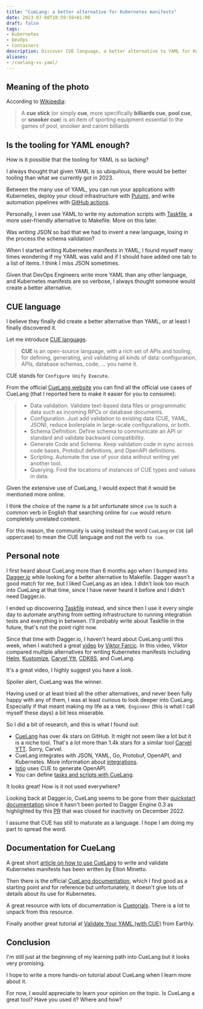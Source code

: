 ```yaml
---
title: "CueLang: a better alternative for Kubernetes manifests"
date: 2023-07-08T18:59:59+01:00
draft: false
tags:
- Kubernetes
- DevOps
- Containers
description: Discover CUE language, a better alternative to YAML for Kubernetes manifests. Simplify configuration management and schema validation
aliases:
- /cuelang-vs-yaml/
---
```

<!--more-->
<!--- subtitle --->
<!-- Is CUE language a better alternative to YAML? -->

<!--- caption --->
<!-- Photo by David Herron on Unsplash -->

## Meaning of the photo
According to [Wikipedia](https://en.wikipedia.org/wiki/Cue_stick):

> A **cue stick** (or simply **cue**, more specifically **billiards cue**, **pool cue**, or **snooker cue**) is an item of sporting equipment essential to the games of pool, snooker and carom billiards

## Is the tooling for YAML enough?
<!-- better tooling -->
How is it possible that the tooling for YAML is so lacking?

I always thought that given YAML is so ubiquitous, there would be better tooling than what we currently got in 2023. 

<!-- where do we use YAML -->
Between the many use of YAML, you can run your applications with Kubernetes, deploy your cloud infrastructure with [Pulumi](https://www.pulumi.com/), and write automation pipelines with [GitHub actions](https://github.com/features/actions).

Personally, I even use YAML to write my automation scripts with [Taskfile](https://taskfile.dev/), a more user-friendly alternative to Makefile. More on this later.

<!-- Was writing Json so bad? -->
Was writing JSON so bad that we had to invent a new language, losing in the process the schema validation?

When I started writing Kubernetes manifests in YAML, I found myself many times wondering if my YAML was valid and if I should have added one tab to a list of items. I think I miss JSON sometimes.

<!-- alternative to YAML -->
Given that DevOps Engineers write more YAML than any other language, and Kubernetes manifests are so verbose, I always thought someone would create a better alternative.

## CUE language
<!-- introduction -->
I believe they finally did create a better alternative than YAML, or at least I finally discovered it.

<!-- definition -->
Let me introduce [CUE language](https://cuelang.org/).

> **CUE** is an open-source language, with a rich set of APIs and tooling, for defining, generating, and validating all kinds of data: configuration, APIs, database schemas, code, … you name it.

CUE stands for `Configure Unify Execute`. 

<!-- uses -->
From the official [CueLang website](https://cuelang.org/) you can find all the official use cases of CueLang (that I reported here to make it easier for you to consume):

> - Data validation. Validate text-based data files or programmatic data such as incoming RPCs or database documents.
> - Configuration. Just add validation to existing data (CUE, YAML, JSON), reduce boilerplate in large-scale configurations, or both.
> - Schema Definition. Define schema to communicate an API or standard and validate backward compatibility.
> - Generate Code and Schema. Keep validation code in sync across code bases, Protobuf definitions, and OpenAPI definitions.
> - Scripting. Automate the use of your data without writing yet another tool.
> - Querying. Find the locations of instances of CUE types and values in data.  

<!-- Literature on CueLang -->
Given the extensive use of CueLang, I would expect that it would be mentioned more online.

I think the choice of the name is a bit unfortunate since `cue` is such a common verb in English that searching online for `cue` would return completely unrelated content.

For this reason, the community is using instead the word `CueLang` or `CUE` (all uppercase) to mean the CUE language and not the verb `to cue`.

## Personal note
<!-- history: dagger.io -->
I first heard about CueLang more than 6 months ago when I bumped into [Dagger.io](https://dagger.io/) while looking for a better alternative to Makefile. Dagger wasn't a good match for me, but I liked CueLang as an idea. I didn't look too much into CueLang at that time, since I have never heard it before and I didn't need Dagger.io.

I ended up discovering [Taskfile](https://taskfile.dev/) instead, and since then I use it every single day to automate anything from setting infrastructure to running integration tests and everything in between. I'll probably write about Taskfile in the future, that's not the point right now.

<!-- history: viktor farcic -->
Since that time with Dagger.io, I haven't heard about CueLang until this week, when I watched a great [video](https://youtu.be/m6g0aWggdUQ) by [Viktor Farcic](https://twitter.com/vfarcic). In this video, Viktor compared multiple alternatives for writing Kubernetes manifests including [Helm](https://helm.sh/), [Kustomize](https://kustomize.io/), [Carvel Ytt](https://carvel.dev/ytt/), [CDK8S](https://cdk8s.io/), and CueLang. 

It's a great video, I highly suggest you have a look.

Spoiler alert, CueLang was the winner.

<!-- YAML engineer -->
Having used or at least tried all the other alternatives, and never been fully happy with any of them, I was at least curious to look deeper into CueLang. Especially if that meant making my life as a `YAML Engineer` (this is what I call myself these days) a bit less miserable. 

<!-- who uses CueLang -->
So I did a bit of research, and this is what I found out:
- [CueLang](https://github.com/cue-lang/cue) has over 4k stars on GitHub. It might not seem like a lot but it is a niche tool. That's a lot more than 1.4k stars for a similar tool [Carvel YTT](https://github.com/carvel-dev/ytt). Sorry, Carvel.
- CueLang integrates with JSON, YAML, Go, Protobuf, OpenAPI, and Kubernetes. More information about [integrations](https://cuelang.org/docs/integrations/).
- [Istio](https://istio.io/) uses CUE to generate OpenAPI.
- You can define [tasks and scripts with CueLang](https://cuetorials.com/patterns/scripts-and-tasks/).

It looks great! How is it not used everywhere?

<!-- dagger.io and cue in 2023 -->
Looking back at Dagger.io, CueLang seems to be gone from their [quickstart documentation](https://docs.dagger.io/) since it hasn't been ported to Dagger Engine 0.3 as highlighted by this [PR](https://github.com/dagger/dagger/pull/3565) that was closed for inactivity on December 2022.

I assume that CUE has still to maturate as a language. I hope I am doing my part to spread the word.

## Documentation for CueLang
A great short [article on how to use CueLang](https://eltonminetto.dev/en/post/2022-11-08-intro-cuelang/) to write and validate Kubernetes manifests has been written by Elton Minetto. 

Then there is the official [CueLang documentation](https://cuelang.org/), which I find good as a starting point and for reference but unfortunately, it doesn't give lots of details about its use for Kubernetes.

A great resource with lots of documentation is [Cuetorials](https://cuetorials.com/). There is a lot to unpack from this resource. 

Finally another great tutorial at [Validate Your YAML (with CUE)](https://earthly.dev/blog/yaml-validate-and-lint-cue-lang/) from Earthly.

## Conclusion
I'm still just at the beginning of my learning path into CueLang but it looks very promising.

I hope to write a more hands-on tutorial about CueLang when I learn more about it.

For now, I would appreciate to learn your opinion on the topic. Is CueLang a great tool? Have you used it? Where and how?
